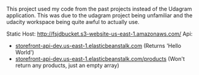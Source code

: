 This project used my code from the past projects instead of the Udagram application. This was due to the udagram project being unfamiliar and the udacity workspace being quite awful to actually use.

Static Host: http://fsjdbucket.s3-website-us-east-1.amazonaws.com/
Api: 
- [storefront-api-dev.us-east-1.elasticbeanstalk.com](storefront-api-dev.us-east-1.elasticbeanstalk.com/) (Returns 'Hello World')
- [storefront-api-dev.us-east-1.elasticbeanstalk.com/products](storefront-api-dev.us-east-1.elasticbeanstalk.com/products )
(Won't return any products, just an empty array)

